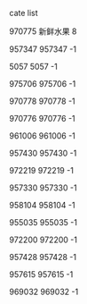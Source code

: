 cate list

970775 新鲜水果 8

957347 957347 -1

5057 5057 -1

975706 975706 -1

970778 970778 -1

970776 970776 -1

961006 961006 -1

957430 957430 -1

972219 972219 -1

957330 957330 -1

958104 958104 -1

955035 955035 -1

972200 972200 -1

957428 957428 -1

957615 957615 -1

969032 969032 -1

